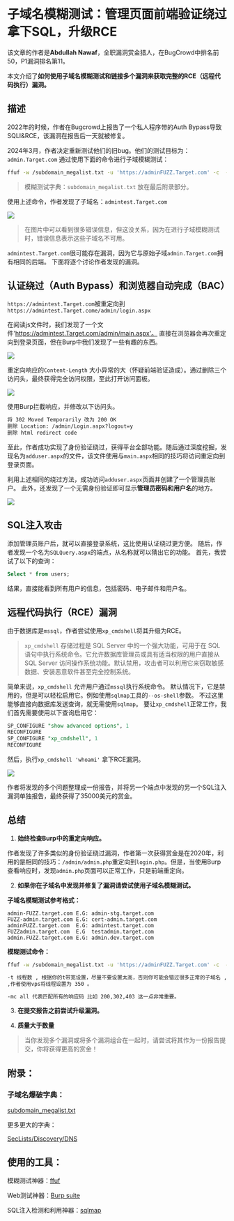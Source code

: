 # 子域名模糊测试：管理页面前端验证绕过拿下SQL，升级RCE

该文章的作者是**Abdullah Nawaf**，全职漏洞赏金猎人，在BugCrowd中排名前50，P1漏洞排名第11。

本文介绍了**如何使用子域名模糊测试和链接多个漏洞来获取完整的RCE（远程代码执行）漏洞。**

## 描述

2022年的时候，作者在Bugcrowd上报告了一个私人程序带的Auth Bypass导致SQLI&RCE，该漏洞在报告后一天就被修复。

2024年3月，作者决定重新测试他们的旧bug。他们的测试目标为：`admin.Target.com` 通过使用下面的命令进行子域模糊测试：

```bash
ffuf -w /subdomain_megalist.txt -u 'https://adminFUZZ.Target.com' -c  -t 350 -mc all  -fs 0
```

> 模糊测试字典：`subdomain_megalist.txt` 放在最后附录部分。

使用上述命令，作者发现了子域名：`admintest.Target.com`

![](././../../img/1_gJy6VL-cev_f7AJYhexNUA.jpg)

> 在图片中可以看到很多错误信息，但这没关系，因为在进行子域模糊测试时，错误信息表示这些子域名不可用。

`admintest.Target.com`很可能存在漏洞，因为它与原始子域`admin.Target.com`拥有相同的后端。 下面将逐个讨论作者发现的漏洞。

## 认证绕过（Auth Bypass）和浏览器自动完成（BAC）

`https://admintest.Target.com`被重定向到`https://admintest.Target.come/admin/login.aspx`

在阅读js文件时，我们发现了一个文件'https://admintest.Target.com/admin/main.aspx'。 直接在浏览器会再次重定向到登录页面，但在Burp中我们发现了一些有趣的东西。

![](./../../img/1_k8jW7uXrw6p-_-iphOWFYw.jpg)

重定向响应的`Content-Length` 大小异常的大（怀疑前端验证造成）。通过删除三个访问头，最终获得完全访问权限，至此打开访问面板。

![](./../../img/1_DOtsrYi_CHbtQMs_KB4KpQ.jpg)

使用Burp拦截响应，并修改以下访问头。

```html
将 302 Moved Temporarily 改为 200 OK
删除 Location: /admin/Login.aspx?logout=y
删除 html redirect code 
```

至此，作者成功实现了身份验证绕过，获得平台全部功能。随后通过深度挖掘，发现名为`adduser.aspx`的文件，该文件使用与`main.aspx`相同的技巧将访问重定向到登录页面。

利用上述相同的绕过方法，成功访问`adduser.aspx`页面并创建了一个管理员账户。 此外，还发现了一个无需身份验证即可显示**管理员密码和用户名**的地方。

![](./../../img/1_s1JhYLJSoteMFI30xYkZ_Q.jpg)

## SQL注入攻击

添加管理员账户后，就可以直接登录系统，这比使用认证绕过更方便。 随后，作者发现一个名为`SQLQuery.aspx`的端点，从名称就可以猜出它的功能。 首先，我尝试了以下的查询：

```sql
Select * from users;
```
结果，直接能看到所有用户的信息，包括密码、电子邮件和用户名。

## 远程代码执行（RCE）漏洞

由于数据库是`mssql`，作者尝试使用`xp_cmdshell`将其升级为RCE。

> `xp_cmdshell` 存储过程是 SQL Server 中的一个强大功能，可用于在 SQL 语句中执行系统命令。它允许数据库管理员或具有适当权限的用户直接从 SQL Server 访问操作系统功能。默认禁用，攻击者可以利用它来窃取敏感数据、安装恶意软件甚至完全控制系统。

简单来说，`xp_cmdshell` 允许用户通过`mssql`执行系统命令。 默认情况下，它是禁用的，但是可以轻松启用它。例如使用`sqlmap`工具的`--os-shell`参数。 不过这里能够直接向数据库发送查询，就无需使用`sqlmap`。 要让`xp_cmdshell`正常工作，我们首先需要使用以下查询启用它：

```sql
SP_CONFIGURE "show advanced options", 1
RECONFIGURE
SP_CONFIGURE "xp_cmdshell", 1
RECONFIGURE
```

然后，执行`xp_cmdshell 'whoami'` 拿下RCE漏洞。

![](./../../img/2.jpg)

作者将发现的多个问题整理成一份报告，并将另一个端点中发现的另一个SQL注入漏洞单独报告，最终获得了35000美元的赏金。

## 总结

1. **始终检查Burp中的重定向响应。**

作者发现了许多类似的身份验证绕过漏洞，作者第一次获得赏金是在2020年，利用的是相同的技巧：`/admin/admin.php`重定向到`login.php`。但是，当使用Burp查看响应时，发现`admin.php`页面可以正常工作，只是前端重定向。

2. **如果你在子域名中发现并修复了漏洞请尝试使用子域名模糊测试。**

**子域名模糊测试参考格式：**

```context
admin-FUZZ.target.com E.G: admin-stg.target.com
FUZZ-admin.target.com E.G: cert-admin.target.com
adminFUZZ.target.com  E.G: admintest.target.com
FUZZadmin.target.com  E.G  testadmin.target.com
admin.FUZZ.target.com E.G: admin.dev.target.com
```

**模糊测试命令：**

```bash
ffuf -w /subdomain_megalist.txt -u 'https://adminFUZZ.Target.com' -c  -t 350 -mc all  -fs 0

-t 线程数 , 根据你的t带宽设置，尽量不要设置太高，否则你可能会错过很多正常的子域名 , 
,作者使用vps将线程设置为 350 。

-mc all 代表匹配所有的响应码 比如 200,302,403 这一点非常重要。
```

3. **在提交报告之前尝试升级漏洞。**

4. **质量大于数量**

> 当你发现多个漏洞或将多个漏洞组合在一起时，请尝试将其作为一份报告提交，你将获得更高的赏金！

## 附录：

### 子域名爆破字典：

[subdomain_megalist.txt](https://github.com/netsecurity-as/subfuz/blob/master/subdomain_megalist.txt)

更多更大的字典：

[SecLists/Discovery/DNS ](https://github.com/danielmiessler/SecLists/tree/master/Discovery/DNS)

## 使用的工具：

模糊测试神器：[ffuf](https://github.com/ffuf/ffuf)

Web测试神器：[Burp suite](https://portswigger.net/burp)

SQL注入检测和利用神器：[sqlmap](https://github.com/sqlmapproject/sqlmap)

